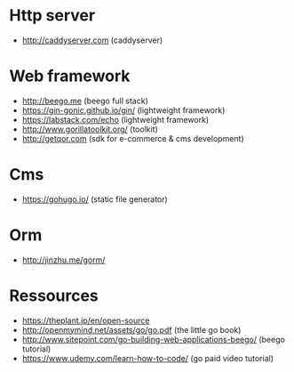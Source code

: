 # Http server

* http://caddyserver.com  (caddyserver)

# Web framework

* http://beego.me (beego full stack)
* https://gin-gonic.github.io/gin/ (lightweight framework)
* https://labstack.com/echo (lightweight framework)
* http://www.gorillatoolkit.org/ (toolkit)
* http://getqor.com (sdk for e-commerce & cms development)

# Cms

* https://gohugo.io/ (static file generator)

# Orm

* http://jinzhu.me/gorm/

# Ressources

* https://theplant.jp/en/open-source
* http://openmymind.net/assets/go/go.pdf (the little go book)
* http://www.sitepoint.com/go-building-web-applications-beego/ (beego tutorial)
* https://www.udemy.com/learn-how-to-code/ (go paid video tutorial)

